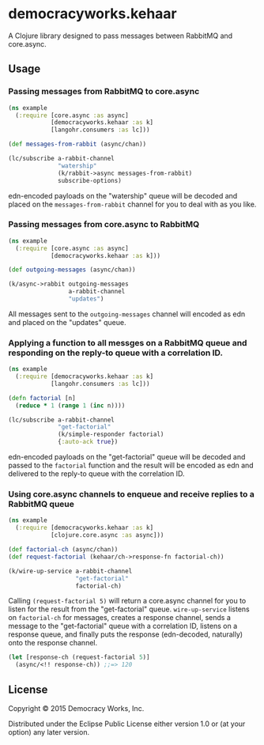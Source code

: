 # democracyworks.kehaar

A Clojure library designed to pass messages between RabbitMQ and core.async.

## Usage

### Passing messages from RabbitMQ to core.async

```clojure
(ns example
  (:require [core.async :as async]
            [democracyworks.kehaar :as k]
            [langohr.consumers :as lc]))

(def messages-from-rabbit (async/chan))

(lc/subscribe a-rabbit-channel
              "watership"
              (k/rabbit->async messages-from-rabbit)
              subscribe-options)
```

edn-encoded payloads on the "watership" queue will be decoded and
placed on the `messages-from-rabbit` channel for you to deal with as
you like.

### Passing messages from core.async to RabbitMQ

```clojure
(ns example
  (:require [core.async :as async]
            [democracyworks.kehaar :as k]))

(def outgoing-messages (async/chan))

(k/async->rabbit outgoing-messages
                 a-rabbit-channel
                 "updates")
```

All messages sent to the `outgoing-messages` channel will encoded as
edn and placed on the "updates" queue.

### Applying a function to all messges on a RabbitMQ queue and responding on the reply-to queue with a correlation ID.

```clojure
(ns example
  (:require [democracyworks.kehaar :as k]
            [langohr.consumers :as lc]))

(defn factorial [n]
  (reduce * 1 (range 1 (inc n))))

(lc/subscribe a-rabbit-channel
              "get-factorial"
              (k/simple-responder factorial)
              {:auto-ack true})
```

edn-encoded payloads on the "get-factorial" queue will be decoded and
passed to the `factorial` function and the result will be encoded as
edn and delivered to the reply-to queue with the correlation ID.

### Using core.async channels to enqueue and receive replies to a RabbitMQ queue

```clojure
(ns example
  (:require [democracyworks.kehaar :as k]
            [clojure.core.async :as async]))

(def factorial-ch (async/chan))
(def request-factorial (kehaar/ch->response-fn factorial-ch))

(k/wire-up-service a-rabbit-channel
                   "get-factorial"
                   factorial-ch)
```

Calling `(request-factorial 5)` will return a core.async channel for
you to listen for the result from the "get-factorial"
queue. `wire-up-service` listens on `factorial-ch` for messages,
creates a response channel, sends a message to the "get-factorial"
queue with a correlation ID, listens on a response queue, and finally
puts the response (edn-decoded, naturally) onto the response channel.

```clojure
(let [response-ch (request-factorial 5)]
  (async/<!! response-ch)) ;;=> 120
```

## License

Copyright © 2015 Democracy Works, Inc.

Distributed under the Eclipse Public License either version 1.0 or (at
your option) any later version.
